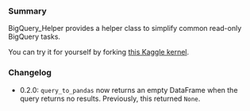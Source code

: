 ### Summary

BigQuery_Helper provides a helper class to simplify common read-only BigQuery tasks.

You can try it for yourself by forking [this Kaggle kernel](https://www.kaggle.com/sohier/introduction-to-the-bq-helper-package/).


### Changelog

- 0.2.0: `query_to_pandas` now returns an empty DataFrame when the query returns no results. Previously, this returned `None`.
